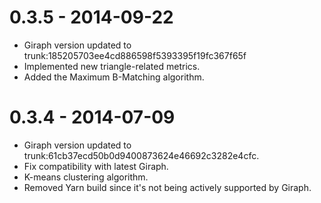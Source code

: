# 0.3.5 - 2014-09-22

* Giraph version updated to trunk:185205703ee4cd886598f5393395f19fc367f65f
* Implemented new triangle-related metrics.
* Added the Maximum B-Matching algorithm.


# 0.3.4 - 2014-07-09

* Giraph version updated to trunk:61cb37ecd50b0d9400873624e46692c3282e4cfc.
* Fix compatibility with latest Giraph.
* K-means clustering algorithm.
* Removed Yarn build since it's not being actively supported by Giraph.

